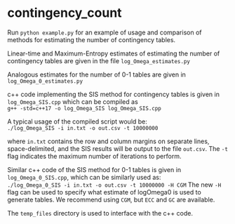 # contingency_count

Run `python example.py` for an example of usage and comparison of methods for estimating the number of contingency tables.

Linear-time and Maximum-Entropy estimates of estimating the number of contingency tables are given in the file `log_Omega_estimates.py`   

Analogous estimates for the number of 0-1 tables are given in `log_Omega_0_estimates.py`  

c++ code implementing the SIS method for contingency tables is given in `log_Omega_SIS.cpp` which can be compiled as  
`g++ -std=c++17 -o log_Omega_SIS log_Omega_SIS.cpp` 
 
A typical usage of the compiled script would be:  
`./log_Omega_SIS -i in.txt -o out.csv -t 10000000`

where `in.txt` contains the row and column margins on separate lines, space-delimited, and the SIS results will be output to the file `out.csv`. 
The `-t` flag indicates the maximum number of iterations to perform.

Similar c++ code of the SIS method for 0-1 tables is given in `log_Omega_0_SIS.cpp`, which can be similarly used as:  
`./log_Omega_0_SIS -i in.txt -o out.csv -t 10000000 -H CGM`
The new `-H` flag can be used to specify what estimate of logOmega0 is used to generate tables. We recommend using `CGM`, but `ECC` and `GC` are available. 

The `temp_files` directory is used to interface with the c++ code.